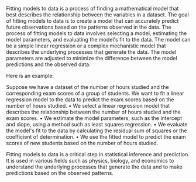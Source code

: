 Fitting models to data is a process of finding a mathematical model that best describes the relationship between the variables in a dataset. The goal of fitting models to data is to create a model that can accurately predict future observations based on the patterns observed in the data. The process of fitting models to data involves selecting a model, estimating the model parameters, and evaluating the model's fit to the data. The model can be a simple linear regression or a complex mechanistic model that describes the underlying processes that generate the data. The model parameters are adjusted to minimize the difference between the model predictions and the observed data.

Here is an example: 

Suppose we have a dataset of the number of hours studied and the corresponding exam scores of a group of students. We want to fit a linear regression model to the data to predict the exam scores based on the number of hours studied. 
•	We select a linear regression model that describes the relationship between the number of hours studied and the exam scores. 
•	We estimate the model parameters, such as the intercept and slope, using a method such as least squares regression. 
•	We evaluate the model's fit to the data by calculating the residual sum of squares or the coefficient of determination. 
•	We use the fitted model to predict the exam scores of new students based on the number of hours studied. 

Fitting models to data is a critical step in statistical inference and prediction. It is used in various fields such as physics, biology, and economics to understand the underlying processes that generate the data and to make predictions based on the observed patterns.
